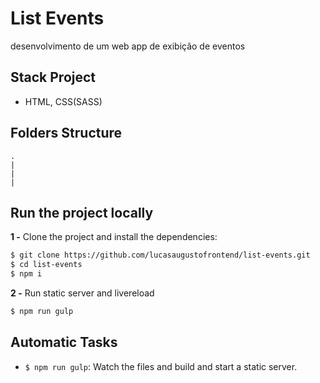 # List Events

desenvolvimento de um web app de exibição de eventos

## Stack Project
- HTML, CSS(SASS)

## Folders Structure
    .
    |
    |
    |

## Run the project locally
**1 -** Clone the project and install the dependencies:
```sh
$ git clone https://github.com/lucasaugustofrontend/list-events.git
$ cd list-events
$ npm i
```
**2 -** Run static server and livereload
```sh
$ npm run gulp
```

## Automatic Tasks
- `$ npm run gulp`: Watch the files and build and start a static server.
